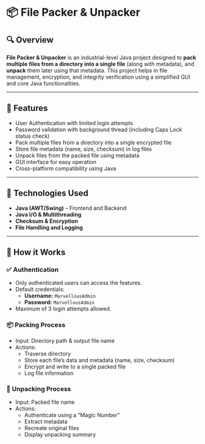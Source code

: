 # 📦 File Packer & Unpacker

## 🔍 Overview

**File Packer & Unpacker** is an industrial-level Java project designed to **pack multiple files from a directory into a single file** (along with metadata), and **unpack** them later using that metadata. This project helps in file management, encryption, and integrity verification using a simplified GUI and core Java functionalities.

---

## 🎯 Features

- User Authentication with limited login attempts
- Password validation with background thread (including Caps Lock status check)
- Pack multiple files from a directory into a single encrypted file
- Store file metadata (name, size, checksum) in log files
- Unpack files from the packed file using metadata
- GUI interface for easy operation
- Cross-platform compatibility using Java

---

## 🧱 Technologies Used

- **Java (AWT/Swing)** – Frontend and Backend
- **Java I/O & Multithreading**
- **Checksum & Encryption**
- **File Handling and Logging**

---

## 🚀 How it Works

### ✅ Authentication

- Only authenticated users can access the features.
- Default credentials:  
  - **Username:** `MarvellousAdmin`  
  - **Password:** `MarvellousAdmin`  
- Maximum of 3 login attempts allowed.

### 📦 Packing Process

- Input: Directory path & output file name
- Actions:
  - Traverse directory
  - Store each file’s data and metadata (name, size, checksum)
  - Encrypt and write to a single packed file
  - Log file information

### 📂 Unpacking Process

- Input: Packed file name
- Actions:
  - Authenticate using a "Magic Number"
  - Extract metadata
  - Recreate original files
  - Display unpacking summary


